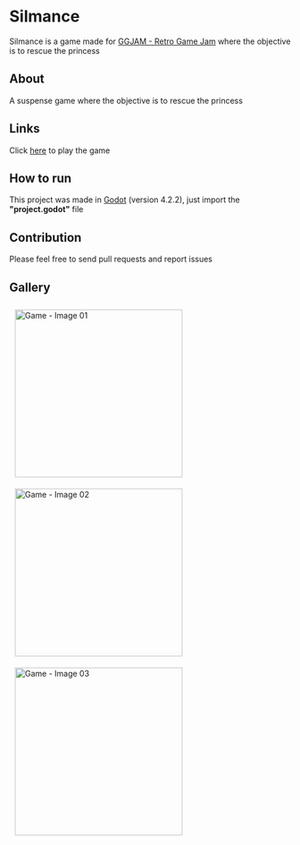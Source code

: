 # Silmance

Silmance is a game made for [GGJAM - Retro Game Jam](https://itch.io/jam/ggjam-retro) where the objective is to rescue the princess

## About

A suspense game where the objective is to rescue the princess

## Links

Click [here](https://julio-igreja.itch.io/silmance) to play the game

## How to run

This project was made in [Godot](https://godotengine.org) (version 4.2.2), just import the **"project.godot"** file

## Contribution

Please feel free to send pull requests and report issues

## Gallery

  <img align="center" alt="Game - Image 01" height="300" width="300" style="margin: 10px;" src="https://img.itch.zone/aW1hZ2UvMjY5MDM0NS8xNjIwNjY2MC5wbmc=/original/xu%2FX9j.png"/>
  <img align="center" alt="Game - Image 02" height="300" width="300" style="margin: 10px;" src="https://img.itch.zone/aW1hZ2UvMjY5MDM0NS8xNjIwNjY2MS5wbmc=/original/guveJj.png"/>
  <img align="center" alt="Game - Image 03" height="300" width="300" style="margin: 10px;" src="https://img.itch.zone/aW1hZ2UvMjY5MDM0NS8xNjIwNjY2Mi5wbmc=/original/PUL%2BSY.png"/>
